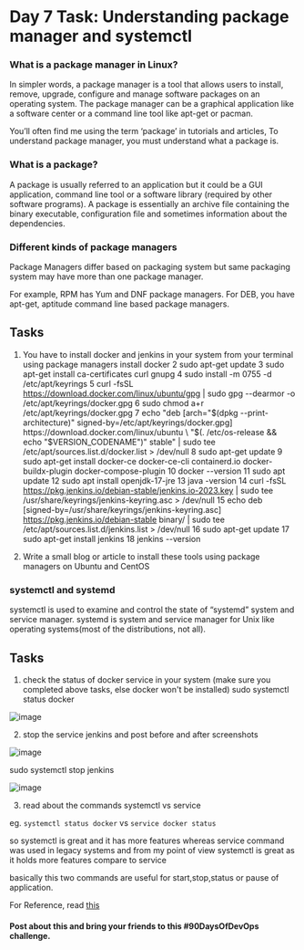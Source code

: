 # Day 7 Task: Understanding package manager and systemctl

### What is a package manager in Linux?
 
 In simpler words, a package manager is a tool that allows users to install, remove, upgrade, configure and manage software packages on an operating system. The package manager can be a graphical application like a software center or a command line tool like apt-get or pacman.

 You’ll often find me using the term ‘package’ in tutorials and articles, To understand package manager, you must understand what a package is.

### What is a package?
 
 A package is usually referred to an application but it could be a GUI application, command line tool or a software library (required by other software programs). A package is essentially an archive file containing the binary executable, configuration file and sometimes information about the dependencies.

### Different kinds of package managers
 Package Managers differ based on packaging system but same packaging system may have more than one package manager.

 For example, RPM has Yum and DNF package managers. For DEB, you have apt-get, aptitude command line based package managers.


## Tasks

 1) You have to install docker and jenkins in your system from your terminal using package managers
install docker
    2  sudo apt-get update
    3  sudo apt-get install ca-certificates curl gnupg
    4  sudo install -m 0755 -d /etc/apt/keyrings
    5  curl -fsSL https://download.docker.com/linux/ubuntu/gpg | sudo gpg --dearmor -o /etc/apt/keyrings/docker.gpg
    6  sudo chmod a+r /etc/apt/keyrings/docker.gpg
    7  echo   "deb [arch="$(dpkg --print-architecture)" signed-by=/etc/apt/keyrings/docker.gpg] https://download.docker.com/linux/ubuntu \
  "$(. /etc/os-release && echo "$VERSION_CODENAME")" stable" |   sudo tee /etc/apt/sources.list.d/docker.list > /dev/null
    8  sudo apt-get update
    9  sudo apt-get install docker-ce docker-ce-cli containerd.io docker-buildx-plugin docker-compose-plugin
   10  docker --version
   11  sudo apt update
   12  sudo apt install openjdk-17-jre
   13  java -version
   14  curl -fsSL https://pkg.jenkins.io/debian-stable/jenkins.io-2023.key | sudo tee   /usr/share/keyrings/jenkins-keyring.asc > /dev/null
   15  echo deb [signed-by=/usr/share/keyrings/jenkins-keyring.asc]   https://pkg.jenkins.io/debian-stable binary/ | sudo tee   /etc/apt/sources.list.d/jenkins.list > /dev/null
   16  sudo apt-get update
   17  sudo apt-get install jenkins
   18  jenkins --version


 2) Write a small blog or article to install these tools using package managers on Ubuntu and CentOS


### systemctl and systemd

 systemctl is used to examine and control the state of “systemd” system and service manager. systemd is system and service manager for Unix like operating systems(most of the distributions, not all).


## Tasks

 1) check the status of docker service in your system (make sure you completed above tasks, else docker won't be installed)
sudo systemctl status docker

![image](https://github.com/ramnaniakshay/90DaysOfDevOps/assets/60702445/fd15ed52-78d4-4322-8d0f-a8a31efc570d)


 2) stop the service jenkins and post before and after screenshots

![image](https://github.com/ramnaniakshay/90DaysOfDevOps/assets/60702445/dde08119-04c3-4aae-8b69-4ea365522bfc)


sudo systemctl stop jenkins

![image](https://github.com/ramnaniakshay/90DaysOfDevOps/assets/60702445/c8c7b8f5-805f-4800-bdd5-19811d402581)


 3) read about the commands systemctl vs service

 eg. `systemctl status docker` vs `service docker status`

 so systemctl is great and it has more features whereas service command was used in legacy systems and from my point of view systemctl is great as it holds more features compare to service

 basically this two commands are useful for start,stop,status or pause of application.

For Reference, read [this](https://www.howtogeek.com/devops/how-to-check-if-the-docker-daemon-or-a-container-is-running/#:~:text=Checking%20With%20Systemctl&text=Check%20what%27s%20displayed%20under%20%E2%80%9CActive,running%20sudo%20systemctl%20start%20docker%20.)


#### Post about this and bring your friends to this #90DaysOfDevOps challenge.

